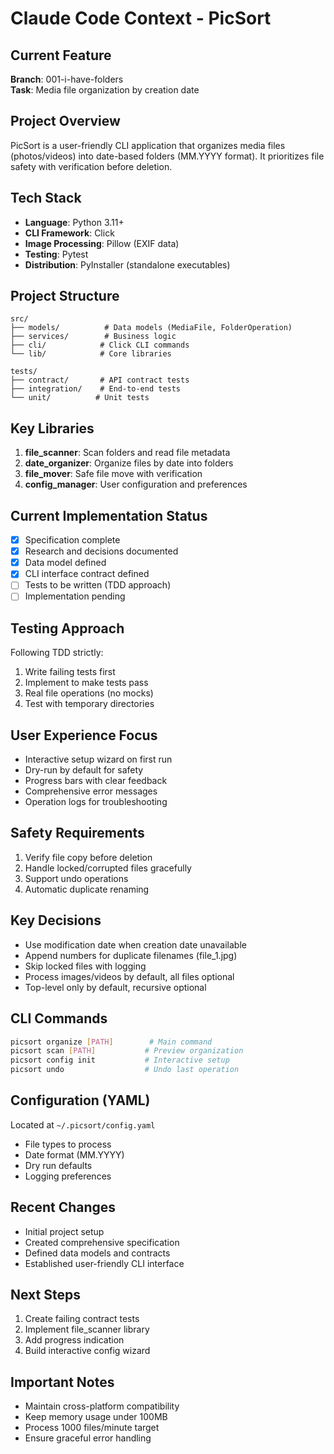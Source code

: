 # Claude Code Context - PicSort

## Current Feature
**Branch**: 001-i-have-folders  
**Task**: Media file organization by creation date

## Project Overview
PicSort is a user-friendly CLI application that organizes media files (photos/videos) into date-based folders (MM.YYYY format). It prioritizes file safety with verification before deletion.

## Tech Stack
- **Language**: Python 3.11+
- **CLI Framework**: Click
- **Image Processing**: Pillow (EXIF data)
- **Testing**: Pytest
- **Distribution**: PyInstaller (standalone executables)

## Project Structure
```
src/
├── models/          # Data models (MediaFile, FolderOperation)
├── services/        # Business logic
├── cli/            # Click CLI commands
└── lib/            # Core libraries

tests/
├── contract/       # API contract tests
├── integration/    # End-to-end tests
└── unit/          # Unit tests
```

## Key Libraries
1. **file_scanner**: Scan folders and read file metadata
2. **date_organizer**: Organize files by date into folders
3. **file_mover**: Safe file move with verification
4. **config_manager**: User configuration and preferences

## Current Implementation Status
- [x] Specification complete
- [x] Research and decisions documented
- [x] Data model defined
- [x] CLI interface contract defined
- [ ] Tests to be written (TDD approach)
- [ ] Implementation pending

## Testing Approach
Following TDD strictly:
1. Write failing tests first
2. Implement to make tests pass
3. Real file operations (no mocks)
4. Test with temporary directories

## User Experience Focus
- Interactive setup wizard on first run
- Dry-run by default for safety
- Progress bars with clear feedback
- Comprehensive error messages
- Operation logs for troubleshooting

## Safety Requirements
1. Verify file copy before deletion
2. Handle locked/corrupted files gracefully
3. Support undo operations
4. Automatic duplicate renaming

## Key Decisions
- Use modification date when creation date unavailable
- Append numbers for duplicate filenames (file_1.jpg)
- Skip locked files with logging
- Process images/videos by default, all files optional
- Top-level only by default, recursive optional

## CLI Commands
```bash
picsort organize [PATH]        # Main command
picsort scan [PATH]           # Preview organization
picsort config init           # Interactive setup
picsort undo                  # Undo last operation
```

## Configuration (YAML)
Located at `~/.picsort/config.yaml`
- File types to process
- Date format (MM.YYYY)
- Dry run defaults
- Logging preferences

## Recent Changes
- Initial project setup
- Created comprehensive specification
- Defined data models and contracts
- Established user-friendly CLI interface

## Next Steps
1. Create failing contract tests
2. Implement file_scanner library
3. Add progress indication
4. Build interactive config wizard

## Important Notes
- Maintain cross-platform compatibility
- Keep memory usage under 100MB
- Process 1000 files/minute target
- Ensure graceful error handling